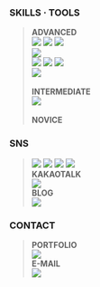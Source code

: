 ### **SKILLS · TOOLS**
> **ADVANCED**<br>
> <img src="https://img.shields.io/badge/html5-E34F26?style=flat-square&logo=HTML5&logoColor=white"/> <img src="https://img.shields.io/badge/CSS3-1572B6?style=flat-square&logo=CSS3&logoColor=white"/> <img src="https://img.shields.io/badge/jQuery-0769AD?style=flat-square&logo=jQuery&logoColor=white"/>　
> <br><img src="https://img.shields.io/badge/JavaScript-F7DF1E?style=flat-square&logo=JavaScript&logoColor=black"/>
> <br><img src="https://img.shields.io/badge/AdobeXD-FF61F6?style=flat-square&logo=AdobeXD&logoColor=white"/> <img src="https://img.shields.io/badge/AdobeIllustrator-FF9A00?style=flat-square&logo=AdobeIllustrator&logoColor=white"/> <img src="https://img.shields.io/badge/AdobePhotoshop-31A8FF?style=flat-square&logo=AdobePhotoshop&logoColor=white"/>
> <br><img src="https://img.shields.io/badge/GitHub-181717?style=flat-square&logo=GitHub&logoColor=white"/>
> <br><br>**INTERMEDIATE**<br> <img src="https://img.shields.io/badge/AdobeInDesign-FF3366?style=flat-square&logo=AdobeInDesign&logoColor=white"/>
> <br><br>**NOVICE**<br>


### **SNS**
> <a href="https://twitter.com/soonitz1" target="_blank"><img src="https://img.shields.io/badge/@soonitz1-1DA1F2?style=flat-square&logo=Twitter&logoColor=white"/></a> <a href="https://www.facebook.com/soonitz" target="_blank"><img src="https://img.shields.io/badge/soonitz-1877F2?style=flat-square&logo=Facebook&logoColor=white"/></a> <a href="https://www.linkedin.com/in/soonitz/" target="_blank"><img src="https://img.shields.io/badge/soonitz-0A66C2?style=flat-square&logo=LinkedIn&logoColor=white"/></a> <a href="https://www.instagram.com/soonitz/" target="_blank"><img src="https://img.shields.io/badge/soonitz-E4405F?style=flat-square&logo=Instagram&logoColor=white"/></a>
> <br>**KAKAOTALK**<br>
> <a href="https://open.kakao.com/o/sSWDrYgd" target="_blank"><img src="https://img.shields.io/badge/SoonitzOpenChat-FFCD00?style=flat-square&logo=KakaoTalk&logoColor=black"/></a>
> <br>**BLOG**<br>
> <a href="https://velog.io/@soonitz777" target="_blank"><img src="https://img.shields.io/badge/Soonitz777-20c997?style=flat-square&logo=Vimeo&logoColor=white"/></a>

  
### **CONTACT**
> **PORTFOLIO**<br>
> <a href="https://soonitz.com" target="_blank"><img src="https://img.shields.io/badge/soonitz.com-EA4AAA?style=flat-square&logo=GitHubSponsors&logoColor=white"/></a><br>
> **E-MAIL**<br>
> <a href="mailto:soonitz777@gmail.com" target="_blank"><img src="https://img.shields.io/badge/soonitz777@gmail.com-EA4335?style=flat-square&logo=Gmail&logoColor=white"/></a><br>
